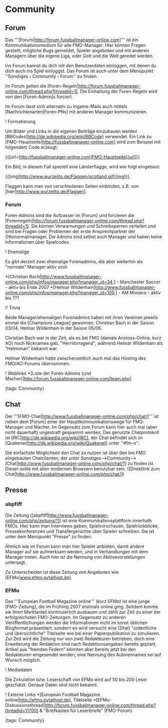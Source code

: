 # Community

## Forum

Das '''[Forum|http://forum.fussballmanager-online.com]''' ist ein Kommunikationsmedium für alle FMO-Manager. Hier können Fragen gestellt, mögliche Bugs gemeldet, Spieler angeboten und mit anderen Managern über die eigene Liga, oder Gott und die Welt geredet werden.

Ins Forum kannst du dich mit den Benutzerdaten einloggen, mit denen du dich auch ins Spiel einloggst. Das Forum ist auch unter dem Menüpunkt ''Sonstiges › Community › Forum'' zu finden.

Im Forum gelten die [Foren-Regeln|http://forum.fussballmanager-online.com/thread.php?threadid=1]. Die Einhaltung der Foren-Regeln wird von den [Foren-Admin]s forciert.

Im Forum lässt sich alternativ zu Ingame-Mails auch mittels [Nachrichtenarten|Foren-PNs] mit anderen Manager kommunizieren. 

!  Formatierung 

Um Bilder und Links in die eigenen Beiträge einzubauen werden [BBCodes|http://de.wikipedia.org/wiki/BBCode] verwendet. Ein Link zu [FMO-Hauptseite|http://fussballmanager-online.com] wird zum Beispiel mit folgendem Code erzeugt: 

 {{[url=http://fussballmanager-online.com]FMO-Hauptseite[/url]}}

Ein Bild, in diesem Fall speziell eine Länderflagge, wird wie folgt eingebaut: 

 {{[img]http://www.wurzelito.de/Flaggen/scotland.gif[/img]}}

Flaggen kann man von verschiedenen Seiten einbinden, z.B. von [hier|http://www.wurzelito.de/Flaggen]. 

### Forum

Foren-Admins sind die Aufpasser im [Forum] und forcieren die [Forenregeln|http://forum.fussballmanager-online.com/thread.php?threadid=1]. Sie können Verwarnungen und Schreibsperren verteilen und sind bei Fragen oder Problemen der erste Ansprechpartner der Ottonormalmanager. Die Admins sind selbst auch Manager und haben keine Informationen über Spielcodes.

! Ehemalige

Es gibt derzeit zwei ehemalige Forenadmins, die aber weiterhin als "normale" Manager aktiv sind:

*[Christian Bach|http://www.fussballmanager-online.com/php/infos/manager.php?manager_id=34;] - Manchester Soccer - aktiv bis Ende 2007 
*[Helmar Wildenhain|http://www.fussballmanager-online.com/php/infos/manager.php?manager_id=105;] - AM Monaco - aktiv bis ???

!! Trivia 

Beide Manager/ehemaligen Forenadmins haben mit ihren Vereinen jeweils einmal die [Champions League] gewonnen. Christian Bach in der Saison 03/04, Helmar Wildenhain in der Saison 05/06.

Christian Bach war in der Zeit, als es bei FMO (damals Anstoss-Online, kurz AO) noch Nicknames gab, "HerrVorragend", während Helmar Wildenhain als "Helmiman" bekannt war.

Helmar Wildenhain hatte zwischenzeitlich auch mal das Hosting des FMO/AO-Forums übernommen.


!  Weblinks 
*[Liste der Foren-Admins (und Macher)|http://forum.fussballmanager-online.com/team.php]

{tags: Community}

## Chat

Der '''[FMO-Chat|http://www.fussballmanager-online.com/php/chat/]''' ist neben dem [Forum] einer der Hauptkommunikationswege für FMO-Manager und Macher. Im Gegensatz zum Forum kann hier auch mal (aber nicht dauerhaft) ungestraft gespammt werden. Das genutzte Chatprotokoll ist [IRC|http://de.wikipedia.org/wiki/IRC], der Chat befindet sich im [Quakenet|http://de.wikipedia.org/wiki/Quakenet] unter ''#fm-o''. 

Die einfachste Möglichkeit den Chat zu nutzen ist über den bei FMO eingebauten Chatclienten, der unter Sonstiges-->Community-->[Chat|http://www.fussballmanager-online.com/php/chat/?] zu finden ist. Dieser sollte mit allen modernen Browsern benutzbar sein. ([Direktlink zum Chat|http://www.fussballmanager-online.com/php/chat/])

## Presse

### abpfiff

Die Zeitung ([abpfiff|http://www.fussballmanager-online.com/php/zeitung/?]) ist eine Kommunikationsplattform innerhalb FMOs. Hier kann man Interviews geben, Spielvorschauen, Spielrückblicke, Pressekonferenzen und Transfergerüchte über Spieler schreiben. Sie ist unter dem Menüpunkt "Presse" zu finden. 

Ähnlich wie im Forum kann man hier Spieler anbieten, damit andere Manager auf sie aufmerksam werden, und in Verhandlungen mit dem Manager treten. Auch hier ist die Nennung von Ablösevorstellungen untersagt.

Zu Unterscheiden ist diese Zeitung von Angeboten wie [EFMo|www.efmo.pytalhost.de].

### EFMo

Das '''European Football Magazine online''' (kurz EFMo) ist eine junge [FMO-Zeitung], die im Frühling 2007 erstmals online ging. Seitdem konnte sie ihren Marktanteil kontinuierlich ausbauen und zählt zur Zeit zu einer der erfolgreichsten FMO-Zeitungen. Im Gegensatz zu anderen Veröffentlichungen werden die Informationen nicht im sonst üblichen Blogformat präsentiert, sondern es wird versucht eine (Zitat) "ordentliche und übersichtliche" Titelseite wie bei einer Papierpublikation zu simulieren. Zur Zeit wird die Zeitung nur von zwei Redakteuren betrieben, doch eine Erweiterung der Redaktion sind nach Redaktionsangaben bereits geplant. Artikel aus "fremden Federn" könnten aber bereits jetzt bei den Redakteuren eingesendet werden, eine Nennung des Autorennames sei auf Wunsch möglich. 

! Mediadaten

Die Zirkulation bzw. Leserschaft von EFMo wird auf 50 bis 200 Leser geschätzt. Genaue Daten sind nicht bekannt.

!  Externe Links 
*[European Football Magazine online|http://efmo.pytalhost.de], Titelseite
*[EFMo-Diskussionsthread|http://forum.fussballmanager-online.com/thread.php?threadid=11700] & "Briefkasten für Leserbriefe" (FMO-Forum)

{tags: Community}
